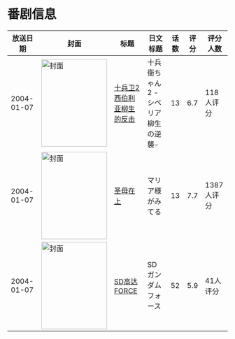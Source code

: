 # 番剧信息

|放送日期|封面|标题|日文标题|话数|评分|评分人数|
|---|---|---|---|---|---|---|
|2004-01-07|<img src="https://lain.bgm.tv/pic/cover/c/7a/43/3294_cWmUV.jpg" alt="封面" style="width:150px;height:200px;object-fit:cover;">|[十兵卫2 西伯利亚柳生的反击](https://bangumi.tv/subject/3294)|十兵衛ちゃん2 -シベリア柳生の逆襲-|13|6.7|118人评分|
|2004-01-07|<img src="https://lain.bgm.tv/pic/cover/c/76/c5/4214_tI3A5.jpg" alt="封面" style="width:150px;height:200px;object-fit:cover;">|[圣母在上](https://bangumi.tv/subject/4214)|マリア様がみてる|13|7.7|1387人评分|
|2004-01-07|<img src="https://lain.bgm.tv/pic/cover/c/99/1c/15154_mmSzH.jpg" alt="封面" style="width:150px;height:200px;object-fit:cover;">|[SD高达FORCE](https://bangumi.tv/subject/15154)|SDガンダムフォース|52|5.9|41人评分|
